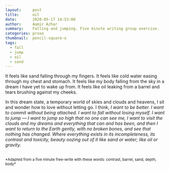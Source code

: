 ```yaml
---
layout:     post
title:      oil
date:       2020-05-17 14:53:00
author:     Aamir Azhar
summary:    Falling and jumping. Five minute writing group exercise.
categories: prose
thumbnail:  pencil-square-o
tags:
  - fall
  - jump
  - oil
  - sand
---
```

It feels like sand falling through my fingers. It feels like cold water easing through my chest and stomach. It feels like my body falling from the sky in a dream I have yet to wake up from. It feels like oil leaking from a barrel and tears brushing against my cheeks.

In this dream state, a temporary world of skies and clouds and heavens, I sit and wonder how to love without letting go. I think, *I want to be better. I want to commit without being attached. I want to fall without losing myself. I want to jump — I want to jump so high that no one can see me, I want to visit the clouds and my dreams and everything that can and has been, and then I want to return to the Earth gently, with no broken bones, and see that nothing has changed. Where everything exists in its incompleteness, its contrast and toxicity, beauty oozing out of it like sand or water; like oil or gravity.*

<br>
<sup>*Adapted from a five minute free-write with these words: contrast, barrel, sand, depth, body*</sup>
